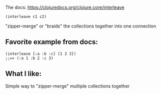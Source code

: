 The docs: https://clojuredocs.org/clojure.core/interleave

`(interleave c1 c2)`

"zipper-merge" or "braids" the collections together into one connection

## Favorite example from docs:

```
(interleave [:a :b :c] [1 2 3])
;;=> (:a 1 :b 2 :c 3)
```

## What I like:

Simple way to "zipper-merge" multiple collections together

